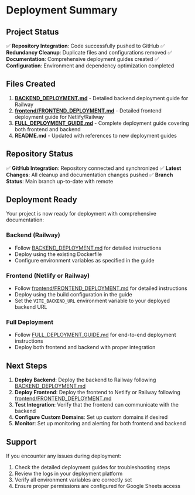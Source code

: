 # Deployment Summary

## Project Status

✅ **Repository Integration**: Code successfully pushed to GitHub
✅ **Redundancy Cleanup**: Duplicate files and configurations removed
✅ **Documentation**: Comprehensive deployment guides created
✅ **Configuration**: Environment and dependency optimization completed

## Files Created

1. **[BACKEND_DEPLOYMENT.md](file://c:\Users\osama\Railway-Netlify%20Apps\Cloudhost\Railway%20Cloud%20hostV4\BACKEND_DEPLOYMENT.md)** - Detailed backend deployment guide for Railway
2. **[frontend/FRONTEND_DEPLOYMENT.md](file://c:\Users\osama\Railway-Netlify%20Apps\Cloudhost\Railway%20Cloud%20hostV4\frontend\FRONTEND_DEPLOYMENT.md)** - Detailed frontend deployment guide for Netlify/Railway
3. **[FULL_DEPLOYMENT_GUIDE.md](file://c:\Users\osama\Railway-Netlify%20Apps\Cloudhost\Railway%20Cloud%20hostV4\FULL_DEPLOYMENT_GUIDE.md)** - Complete deployment guide covering both frontend and backend
4. **README.md** - Updated with references to new deployment guides

## Repository Status

✅ **GitHub Integration**: Repository connected and synchronized
✅ **Latest Changes**: All cleanup and documentation changes pushed
✅ **Branch Status**: Main branch up-to-date with remote

## Deployment Ready

Your project is now ready for deployment with comprehensive documentation:

### Backend (Railway)
- Follow [BACKEND_DEPLOYMENT.md](file://c:\Users\osama\Railway-Netlify%20Apps\Cloudhost\Railway%20Cloud%20hostV4\BACKEND_DEPLOYMENT.md) for detailed instructions
- Deploy using the existing Dockerfile
- Configure environment variables as specified in the guide

### Frontend (Netlify or Railway)
- Follow [frontend/FRONTEND_DEPLOYMENT.md](file://c:\Users\osama\Railway-Netlify%20Apps\Cloudhost\Railway%20Cloud%20hostV4\frontend\FRONTEND_DEPLOYMENT.md) for detailed instructions
- Deploy using the build configuration in the guide
- Set the `VITE_BACKEND_URL` environment variable to your deployed backend URL

### Full Deployment
- Follow [FULL_DEPLOYMENT_GUIDE.md](file://c:\Users\osama\Railway-Netlify%20Apps\Cloudhost\Railway%20Cloud%20hostV4\FULL_DEPLOYMENT_GUIDE.md) for end-to-end deployment instructions
- Deploy both frontend and backend with proper integration

## Next Steps

1. **Deploy Backend**: Deploy the backend to Railway following [BACKEND_DEPLOYMENT.md](file://c:\Users\osama\Railway-Netlify%20Apps\Cloudhost\Railway%20Cloud%20hostV4\BACKEND_DEPLOYMENT.md)
2. **Deploy Frontend**: Deploy the frontend to Netlify or Railway following [frontend/FRONTEND_DEPLOYMENT.md](file://c:\Users\osama\Railway-Netlify%20Apps\Cloudhost\Railway%20Cloud%20hostV4\frontend\FRONTEND_DEPLOYMENT.md)
3. **Test Integration**: Verify that the frontend can communicate with the backend
4. **Configure Custom Domains**: Set up custom domains if desired
5. **Monitor**: Set up monitoring and alerting for both frontend and backend

## Support

If you encounter any issues during deployment:

1. Check the detailed deployment guides for troubleshooting steps
2. Review the logs in your deployment platform
3. Verify all environment variables are correctly set
4. Ensure proper permissions are configured for Google Sheets access